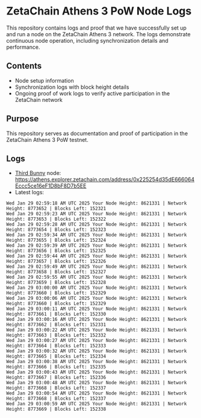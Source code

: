 # ZetaChain Athens 3 PoW Node Logs
This repository contains logs and proof that we have successfully set up and run a node on the ZetaChain Athens 3 network. The logs demonstrate continuous node operation, including synchronization details and performance.

## Contents
- Node setup information
- Synchronization logs with block height details
- Ongoing proof of work logs to verify active participation in the ZetaChain network

## Purpose
This repository serves as documentation and proof of participation in the ZetaChain Athens 3 PoW testnet.

## Logs

- [Third Bunny](https://thirdbunny.xyz/) node: https://athens.explorer.zetachain.com/address/0x225254d35dE666064Eccc5ce16eF1D8bF8D7b5EE
- Latest logs:
```
Wed Jan 29 02:59:18 AM UTC 2025 Your Node Height: 8621331 | Network Height: 8773652 | Blocks Left: 152321
Wed Jan 29 02:59:23 AM UTC 2025 Your Node Height: 8621331 | Network Height: 8773653 | Blocks Left: 152322
Wed Jan 29 02:59:28 AM UTC 2025 Your Node Height: 8621331 | Network Height: 8773654 | Blocks Left: 152323
Wed Jan 29 02:59:34 AM UTC 2025 Your Node Height: 8621331 | Network Height: 8773655 | Blocks Left: 152324
Wed Jan 29 02:59:39 AM UTC 2025 Your Node Height: 8621331 | Network Height: 8773656 | Blocks Left: 152325
Wed Jan 29 02:59:44 AM UTC 2025 Your Node Height: 8621331 | Network Height: 8773657 | Blocks Left: 152326
Wed Jan 29 02:59:49 AM UTC 2025 Your Node Height: 8621331 | Network Height: 8773658 | Blocks Left: 152327
Wed Jan 29 02:59:55 AM UTC 2025 Your Node Height: 8621331 | Network Height: 8773659 | Blocks Left: 152328
Wed Jan 29 03:00:00 AM UTC 2025 Your Node Height: 8621331 | Network Height: 8773660 | Blocks Left: 152329
Wed Jan 29 03:00:06 AM UTC 2025 Your Node Height: 8621331 | Network Height: 8773660 | Blocks Left: 152329
Wed Jan 29 03:00:11 AM UTC 2025 Your Node Height: 8621331 | Network Height: 8773661 | Blocks Left: 152330
Wed Jan 29 03:00:16 AM UTC 2025 Your Node Height: 8621331 | Network Height: 8773662 | Blocks Left: 152331
Wed Jan 29 03:00:22 AM UTC 2025 Your Node Height: 8621331 | Network Height: 8773663 | Blocks Left: 152332
Wed Jan 29 03:00:27 AM UTC 2025 Your Node Height: 8621331 | Network Height: 8773664 | Blocks Left: 152333
Wed Jan 29 03:00:32 AM UTC 2025 Your Node Height: 8621331 | Network Height: 8773665 | Blocks Left: 152334
Wed Jan 29 03:00:38 AM UTC 2025 Your Node Height: 8621331 | Network Height: 8773666 | Blocks Left: 152335
Wed Jan 29 03:00:43 AM UTC 2025 Your Node Height: 8621331 | Network Height: 8773667 | Blocks Left: 152336
Wed Jan 29 03:00:48 AM UTC 2025 Your Node Height: 8621331 | Network Height: 8773668 | Blocks Left: 152337
Wed Jan 29 03:00:54 AM UTC 2025 Your Node Height: 8621331 | Network Height: 8773668 | Blocks Left: 152337
Wed Jan 29 03:00:59 AM UTC 2025 Your Node Height: 8621331 | Network Height: 8773669 | Blocks Left: 152338
```
